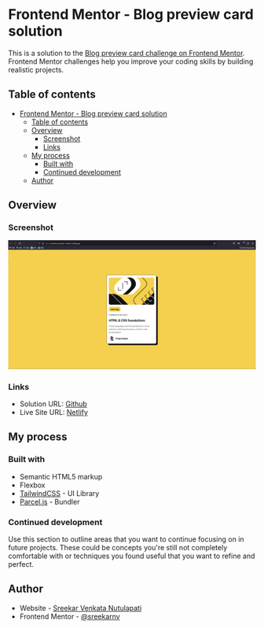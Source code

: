 # Frontend Mentor - Blog preview card solution

This is a solution to the [Blog preview card challenge on Frontend Mentor](https://www.frontendmentor.io/challenges/blog-preview-card-ckPaj01IcS). Frontend Mentor challenges help you improve your coding skills by building realistic projects. 

## Table of contents

- [Frontend Mentor - Blog preview card solution](#frontend-mentor---blog-preview-card-solution)
  - [Table of contents](#table-of-contents)
  - [Overview](#overview)
    - [Screenshot](#screenshot)
    - [Links](#links)
  - [My process](#my-process)
    - [Built with](#built-with)
    - [Continued development](#continued-development)
  - [Author](#author)


## Overview

### Screenshot

![](./assets/screenshot.png)

### Links

- Solution URL: [Github](https://github.com/sreekarnv/fm-blog-preview-card)
- Live Site URL: [Netlify](https://dancing-hamster-d1ebd1.netlify.app/)

## My process

### Built with

- Semantic HTML5 markup
- Flexbox
- [TailwindCSS](https://tailwindcss.com/) - UI Library
- [Parcel.js](https://parceljs.org/) - Bundler



### Continued development

Use this section to outline areas that you want to continue focusing on in future projects. These could be concepts you're still not completely comfortable with or techniques you found useful that you want to refine and perfect.



## Author

- Website - [Sreekar Venkata Nutulapati](https://sreekarnutulapati.vercel.app)
- Frontend Mentor - [@sreekarnv](https://www.frontendmentor.io/profile/sreekarnv)


